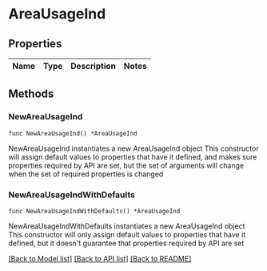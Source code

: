 # AreaUsageInd

## Properties

Name | Type | Description | Notes
------------ | ------------- | ------------- | -------------

## Methods

### NewAreaUsageInd

`func NewAreaUsageInd() *AreaUsageInd`

NewAreaUsageInd instantiates a new AreaUsageInd object
This constructor will assign default values to properties that have it defined,
and makes sure properties required by API are set, but the set of arguments
will change when the set of required properties is changed

### NewAreaUsageIndWithDefaults

`func NewAreaUsageIndWithDefaults() *AreaUsageInd`

NewAreaUsageIndWithDefaults instantiates a new AreaUsageInd object
This constructor will only assign default values to properties that have it defined,
but it doesn't guarantee that properties required by API are set


[[Back to Model list]](../README.md#documentation-for-models) [[Back to API list]](../README.md#documentation-for-api-endpoints) [[Back to README]](../README.md)


